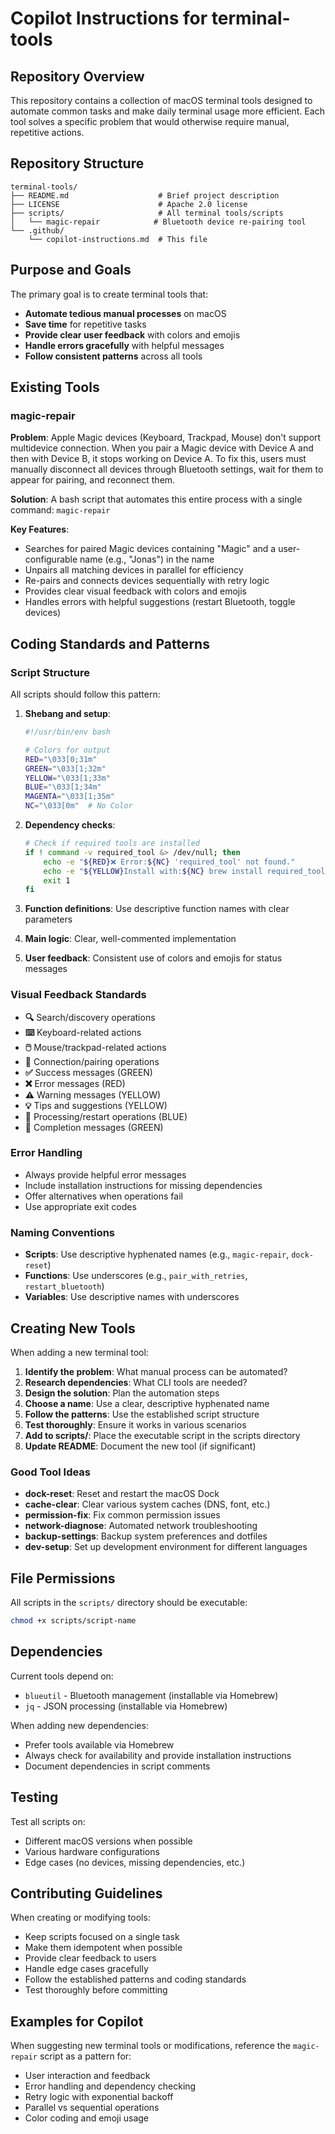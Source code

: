 # Copilot Instructions for terminal-tools

## Repository Overview

This repository contains a collection of macOS terminal tools designed to automate common tasks and make daily terminal usage more efficient. Each tool solves a specific problem that would otherwise require manual, repetitive actions.

## Repository Structure

```
terminal-tools/
├── README.md                    # Brief project description
├── LICENSE                      # Apache 2.0 license
├── scripts/                     # All terminal tools/scripts
│   └── magic-repair            # Bluetooth device re-pairing tool
└── .github/
    └── copilot-instructions.md  # This file
```

## Purpose and Goals

The primary goal is to create terminal tools that:
- **Automate tedious manual processes** on macOS
- **Save time** for repetitive tasks
- **Provide clear user feedback** with colors and emojis
- **Handle errors gracefully** with helpful messages
- **Follow consistent patterns** across all tools

## Existing Tools

### magic-repair
**Problem**: Apple Magic devices (Keyboard, Trackpad, Mouse) don't support multidevice connection. When you pair a Magic device with Device A and then with Device B, it stops working on Device A. To fix this, users must manually disconnect all devices through Bluetooth settings, wait for them to appear for pairing, and reconnect them.

**Solution**: A bash script that automates this entire process with a single command: `magic-repair`

**Key Features**:
- Searches for paired Magic devices containing "Magic" and a user-configurable name (e.g., "Jonas") in the name
- Unpairs all matching devices in parallel for efficiency
- Re-pairs and connects devices sequentially with retry logic
- Provides clear visual feedback with colors and emojis
- Handles errors with helpful suggestions (restart Bluetooth, toggle devices)

## Coding Standards and Patterns

### Script Structure
All scripts should follow this pattern:

1. **Shebang and setup**:
   ```bash
   #!/usr/bin/env bash
   
   # Colors for output
   RED="\033[0;31m"
   GREEN="\033[1;32m"
   YELLOW="\033[1;33m"
   BLUE="\033[1;34m"
   MAGENTA="\033[1;35m"
   NC="\033[0m"  # No Color
   ```

2. **Dependency checks**:
   ```bash
   # Check if required tools are installed
   if ! command -v required_tool &> /dev/null; then
       echo -e "${RED}❌ Error:${NC} 'required_tool' not found."
       echo -e "${YELLOW}Install with:${NC} brew install required_tool"
       exit 1
   fi
   ```

3. **Function definitions**: Use descriptive function names with clear parameters

4. **Main logic**: Clear, well-commented implementation

5. **User feedback**: Consistent use of colors and emojis for status messages

### Visual Feedback Standards

- **🔍** Search/discovery operations
- **⌨️** Keyboard-related actions
- **🖱️** Mouse/trackpad-related actions
- **🔗** Connection/pairing operations
- **✅** Success messages (GREEN)
- **❌** Error messages (RED)
- **⚠️** Warning messages (YELLOW)
- **💡** Tips and suggestions (YELLOW)
- **🔄** Processing/restart operations (BLUE)
- **🎉** Completion messages (GREEN)

### Error Handling

- Always provide helpful error messages
- Include installation instructions for missing dependencies
- Offer alternatives when operations fail
- Use appropriate exit codes

### Naming Conventions

- **Scripts**: Use descriptive hyphenated names (e.g., `magic-repair`, `dock-reset`)
- **Functions**: Use underscores (e.g., `pair_with_retries`, `restart_bluetooth`)
- **Variables**: Use descriptive names with underscores

## Creating New Tools

When adding a new terminal tool:

1. **Identify the problem**: What manual process can be automated?
2. **Research dependencies**: What CLI tools are needed?
3. **Design the solution**: Plan the automation steps
4. **Choose a name**: Use a clear, descriptive hyphenated name
5. **Follow the patterns**: Use the established script structure
6. **Test thoroughly**: Ensure it works in various scenarios
7. **Add to scripts/**: Place the executable script in the scripts directory
8. **Update README**: Document the new tool (if significant)

### Good Tool Ideas

- **dock-reset**: Reset and restart the macOS Dock
- **cache-clear**: Clear various system caches (DNS, font, etc.)
- **permission-fix**: Fix common permission issues
- **network-diagnose**: Automated network troubleshooting
- **backup-settings**: Backup system preferences and dotfiles
- **dev-setup**: Set up development environment for different languages

## File Permissions

All scripts in the `scripts/` directory should be executable:
```bash
chmod +x scripts/script-name
```

## Dependencies

Current tools depend on:
- `blueutil` - Bluetooth management (installable via Homebrew)
- `jq` - JSON processing (installable via Homebrew)

When adding new dependencies:
- Prefer tools available via Homebrew
- Always check for availability and provide installation instructions
- Document dependencies in script comments

## Testing

Test all scripts on:
- Different macOS versions when possible
- Various hardware configurations
- Edge cases (no devices, missing dependencies, etc.)

## Contributing Guidelines

When creating or modifying tools:
- Keep scripts focused on a single task
- Make them idempotent when possible
- Provide clear feedback to users
- Handle edge cases gracefully
- Follow the established patterns and coding standards
- Test thoroughly before committing

## Examples for Copilot

When suggesting new terminal tools or modifications, reference the `magic-repair` script as a pattern for:
- User interaction and feedback
- Error handling and dependency checking
- Retry logic with exponential backoff
- Parallel vs sequential operations
- Color coding and emoji usage